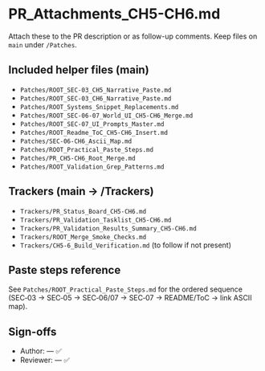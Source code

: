# PR_Attachments_CH5-CH6.md
Attach these to the PR description or as follow-up comments. Keep files on `main` under `/Patches`.

## Included helper files (main)
- `Patches/ROOT_SEC-03_CH5_Narrative_Paste.md`
- `Patches/ROOT_SEC-03_CH6_Narrative_Paste.md`
- `Patches/ROOT_Systems_Snippet_Replacements.md`
- `Patches/ROOT_SEC-06-07_World_UI_CH5-CH6_Merge.md`
- `Patches/ROOT_SEC-07_UI_Prompts_Master.md`
- `Patches/ROOT_Readme_ToC_CH5-CH6_Insert.md`
- `Patches/SEC-06-CH6_Ascii_Map.md`
- `Patches/ROOT_Practical_Paste_Steps.md`
- `Patches/PR_CH5-CH6_Root_Merge.md`
- `Patches/ROOT_Validation_Grep_Patterns.md`

## Trackers (main → /Trackers)
- `Trackers/PR_Status_Board_CH5-CH6.md`
- `Trackers/PR_Validation_Tasklist_CH5-CH6.md`
- `Trackers/PR_Validation_Results_Summary_CH5-CH6.md`
- `Trackers/ROOT_Merge_Smoke_Checks.md`
- `Trackers/CH5-6_Build_Verification.md` (to follow if not present)

## Paste steps reference
See `Patches/ROOT_Practical_Paste_Steps.md` for the ordered sequence (SEC‑03 → SEC‑05 → SEC‑06/07 → SEC‑07 → README/ToC → link ASCII map).

## Sign-offs
- Author: <name> — ✅
- Reviewer: <name> — ✅
